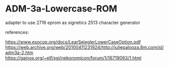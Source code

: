 # ADM-3a-Lowercase-ROM

adapter to use 2716 eprom as signetics 2513 character generator

references:


https://www.esocop.org/docs/LearSeieglerLowerCaseOption.pdf
https://web.archive.org/web/20100411231924/http://juliepalooza.8m.com/sl/adm3a-2.htm
https://gainos.org/~elf/sgi/nekonomicon/forum/1/16719093/1.html